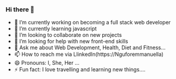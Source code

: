 ### Hi there 👋

- 🔭 I’m currently working on becoming a full stack web developer
- 🌱 I’m currently learning javascript
- 👯 I’m looking to collaborate on new projects
- 🤔 I’m looking for help with new front-end skills
- 💬 Ask me about Web Development, Health, Diet and Fitness...
- 📫 How to reach me via LlinkedIn(https://Nguforemmanuella)
- 😄 Pronouns: I, She, Her ...
- ⚡ Fun fact: I love travelling and learning new things....
